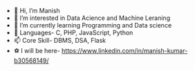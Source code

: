 - 👋 Hi, I’m Manish
- 👀 I’m interested in Data Acience and Machine Leraning
- 🌱 I’m currently learning Programming and Data science
- 💞️ Languages- C, PHP, JavaScript, Python
- 📫 Core Skill- DBMS, DSA, Flask
- ⚽ I will be here- https://www.linkedin.com/in/manish-kumar-b30568149/

